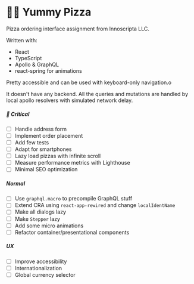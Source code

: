 # 🍕😋 Yummy Pizza

Pizza ordering interface assignment from Innoscripta LLC.

Written with:

- React
- TypeScript
- Apollo & GraphQL
- react-spring for animations

Pretty accessible and can be used with keyboard-only navigation.o

It doesn't have any backend. All the queries and mutations are handled by local apollo resolvers with simulated network delay.

##### 📌 Critical

- [ ] Handle address form
- [ ] Implement order placement
- [ ] Add few tests
- [ ] Adapt for smartphones
- [ ] Lazy load pizzas with infinite scroll
- [ ] Measure performance metrics with Lighthouse
- [ ] Minimal SEO optimization

##### Normal

- [ ] Use `graphql.macro` to precompile GraphQL stuff
- [ ] Extend CRA using `react-app-rewired` and change `localIdentName`
- [ ] Make all dialogs lazy
- [ ] Make `Stepper` lazy
- [ ] Add some micro animations
- [ ] Refactor container/presentational components

##### UX

- [ ] Improve accessibility
- [ ] Internationalization
- [ ] Global currency selector
